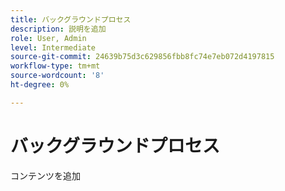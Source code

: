 ```yaml
---
title: バックグラウンドプロセス
description: 説明を追加
role: User, Admin
level: Intermediate
source-git-commit: 24639b75d3c629856fbb8fc74e7eb072d4197815
workflow-type: tm+mt
source-wordcount: '8'
ht-degree: 0%

---
```


# バックグラウンドプロセス

コンテンツを追加
